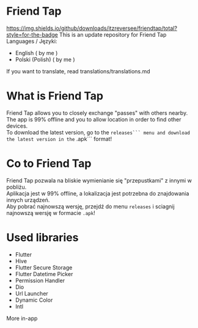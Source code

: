 # Friend Tap
https://img.shields.io/github/downloads/itzreversee/friendtap/total?style=for-the-badge
This is an update repository for Friend Tap  
Languages / Języki: 
 * English ( by me )
 * Polski (Polish) ( by me )  
   
If you want to translate, read translations/translations.md

# What is Friend Tap
Friend Tap allows you to closely exchange "passes" with others nearby.  
The app is 99% offline and you to allow location in order to find other devices.  
To download the latest version, go to the `` releases``` menu and download the latest version in the `` .apk``` format!  

# Co to Friend Tap
Friend Tap pozwala na bliskie wymienianie się "przepustkami" z innymi w pobliżu.  
Aplikacja jest w 99% offline, a lokalizacja jest potrzebna do znajdowania innych urządzeń.  
Aby pobrać najnowszą wersję, przejdź do menu ```releases``` i sciagnij najnowszą wersję w formacie ```.apk```!  

# Used libraries
 - Flutter
 - Hive
 - Flutter Secure Storage
 - Flutter Datetime Picker
 - Permission Handler
 - Dio
 - Url Launcher
 - Dynamic Color
 - Intl
 
More in-app
